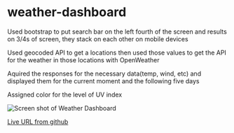 # weather-dashboard

Used bootstrap to put search bar on the left fourth of the screen and results on 3/4s of screen, they stack on each other on mobile devices

Used geocoded API to get a locations then used those values to get the API for the weather in those locations with OpenWeather

Aquired the responses for the necessary data(temp, wind, etc) and displayed them for the current moment and the following five days

Assigned color for the level of UV index

<img src="./assets/images/Weather-App-Screenshot" alt="Screen shot of Weather Dashboard"/>

<a href="https://morettilouie.github.io/weather-dashboard/">Live URL from github</a>